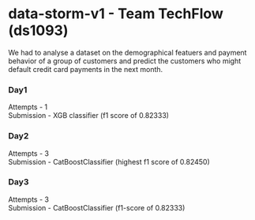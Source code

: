 # data-storm-v1 - Team TechFlow (ds1093)

We had to analyse a dataset on the demographical featuers and payment behavior of a group of customers and predict the customers who might default credit card payments in the next month. 

### Day1

Attempts - 1<br/>
Submission - XGB classifier (f1 score of 0.82333)

### Day2

Attempts - 3<br/>
Submission - CatBoostClassifier (highest f1 score of 0.82450)


### Day3

Attempts - 3<br/>
Submission - CatBoostClassifier (f1-score of 0.82333)
